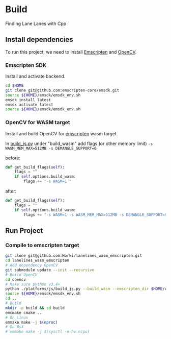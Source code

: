 # Build

Finding Lane Lanes with Cpp

## Install dependencies

To run this project, we need to install [Emscripten](https://emscripten.org/) and [OpenCV](https://opencv.org/).

### Emscripten SDK

Install and activate backend.

```sh
cd $HOME
git clone git@github.com:emscripten-core/emsdk.git
source ${HOME}/emsdk/emsdk_env.sh
emsdk install latest
emsdk activate latest
source ${HOME}/emsdk/emsdk_env.sh
```

### OpenCV for WASM target

Install and build OpenCV for [emscripten](https://github.com/opencv/opencv/tree/master/platforms/js) wasm target.

In [build_js.py](https://github.com/opencv/opencv/blob/master/platforms/js/build_js.py#L171-#L174) under "build_wasm" add flags (or other memory limit) `-s WASM_MEM_MAX=512MB -s DEMANGLE_SUPPORT=0`

before:

```py
def get_build_flags(self):
    flags = ""
    if self.options.build_wasm:
        flags += "-s WASM=1 "
```

after:

```py
def get_build_flags(self):
    flags = ""
    if self.options.build_wasm:
        flags += "-s WASM=1 -s WASM_MEM_MAX=512MB -s DEMANGLE_SUPPORT=0 "
```

## Run Project

### Compile to emscripten target

```sh
git clone git@github.com:Horki/lanelines_wasm_emscripten.git
cd lanelines_wasm_emscripten
# Add dependency OpenCV
git submodule update --init --recursive
# Build OpenCV
cd opencv
# Make sure python v3.4+
python ./platforms/js/build_js.py --build_wasm --emscripten_dir $HOME/emsdk/upstream/emscripten build_wasm
source ${HOME}/emsdk/emsdk_env.sh
cd ..
# Build
mkdir -p build && cd build
emcmake cmake ..
# On Linux
emmake make -j $(nproc)
# On OsX
# emmake make -j $(sysctl -n hw.ncpu)
```
